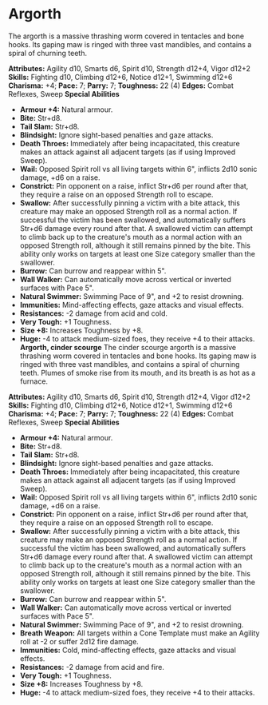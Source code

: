 # Argorth

The argorth is a massive thrashing worm covered in tentacles and bone
hooks. Its gaping maw is ringed with three vast mandibles, and contains
a spiral of churning teeth.

**Attributes:** Agility d10, Smarts d6, Spirit d10, Strength d12+4,
Vigor d12+2
**Skills:** Fighting d10, Climbing d12+6, Notice d12+1, Swimming d12+6
**Charisma:** +4; **Pace:** 7; **Parry:** 7; **Toughness:** 22 (4)
**Edges:** Combat Reflexes, Sweep
**Special Abilities**

- **Armour +4:** Natural armour.
- **Bite:** Str+d8.
- **Tail Slam:** Str+d8.
- **Blindsight:** Ignore sight-based penalties and gaze attacks.
- **Death Throes:** Immediately after being incapacitated, this creature
makes an attack against all adjacent targets (as if using Improved
Sweep).
- **Wail:** Opposed Spirit roll vs all living targets within 6",
inflicts 2d10 sonic damage, +d6 on a raise.
- **Constrict:** Pin opponent on a raise, inflict Str+d6 per round after
that, they require a raise on an opposed Strength roll to escape.
- **Swallow:** After successfully pinning a victim with a bite attack,
this creature may make an opposed Strength roll as a normal action. If
successful the victim has been swallowed, and automatically suffers
Str+d6 damage every round after that. A swallowed victim can attempt to
climb back up to the creature's mouth as a normal action with an
opposed Strength roll, although it still remains pinned by the bite.
This ability only works on targets at least one Size category smaller
than the swallower.
- **Burrow:** Can burrow and reappear within 5".
- **Wall Walker:** Can automatically move across vertical or inverted
surfaces with Pace 5".
- **Natural Swimmer:** Swimming Pace of 9", and +2 to resist drowning.
- **Immunities:** Mind-affecting effects, gaze attacks and visual
effects.
- **Resistances:** -2 damage from acid and cold.
- **Very Tough:** +1 Toughness.
- **Size +8:** Increases Toughness by +8.
- **Huge:** -4 to attack medium-sized foes, they receive +4 to their
attacks.
**Argorth, cinder scourge**
The cinder scourge argorth is a massive thrashing worm covered in
tentacles and bone hooks. Its gaping maw is ringed with three vast
mandibles, and contains a spiral of churning teeth. Plumes of smoke rise
from its mouth, and its breath is as hot as a furnace.

**Attributes:** Agility d10, Smarts d6, Spirit d10, Strength d12+4,
Vigor d12+2
**Skills:** Fighting d10, Climbing d12+6, Notice d12+1, Swimming d12+6
**Charisma:** +4; **Pace:** 7; **Parry:** 7; **Toughness:** 22 (4)
**Edges:** Combat Reflexes, Sweep
**Special Abilities**

- **Armour +4:** Natural armour.
- **Bite:** Str+d8.
- **Tail Slam:** Str+d8.
- **Blindsight:** Ignore sight-based penalties and gaze attacks.
- **Death Throes:** Immediately after being incapacitated, this creature
makes an attack against all adjacent targets (as if using Improved
Sweep).
- **Wail:** Opposed Spirit roll vs all living targets within 6",
inflicts 2d10 sonic damage, +d6 on a raise.
- **Constrict:** Pin opponent on a raise, inflict Str+d6 per round after
that, they require a raise on an opposed Strength roll to escape.
- **Swallow:** After successfully pinning a victim with a bite attack,
this creature may make an opposed Strength roll as a normal action. If
successful the victim has been swallowed, and automatically suffers
Str+d6 damage every round after that. A swallowed victim can attempt to
climb back up to the creature's mouth as a normal action with an
opposed Strength roll, although it still remains pinned by the bite.
This ability only works on targets at least one Size category smaller
than the swallower.
- **Burrow:** Can burrow and reappear within 5".
- **Wall Walker:** Can automatically move across vertical or inverted
surfaces with Pace 5".
- **Natural Swimmer:** Swimming Pace of 9", and +2 to resist drowning.
- **Breath Weapon:** All targets within a Cone Template must make an
Agility roll at -2 or suffer 2d12 fire damage.
- **Immunities:** Cold, mind-affecting effects, gaze attacks and visual
effects.
- **Resistances:** -2 damage from acid and fire.
- **Very Tough:** +1 Toughness.
- **Size +8:** Increases Toughness by +8.
- **Huge:** -4 to attack medium-sized foes, they receive +4 to their
attacks.
